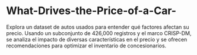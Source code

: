 # What-Drives-the-Price-of-a-Car-
Explora un dataset de autos usados para entender qué factores afectan su precio. Usando un subconjunto de 426,000 registros y el marco CRISP-DM, se analiza el impacto de diversas características en el precio y se ofrecen recomendaciones para optimizar el inventario de concesionarios.
